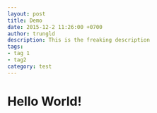 ```yaml
---
layout: post
title: Demo
date: 2015-12-2 11:26:00 +0700
author: trungld
description: This is the freaking description
tags:
- tag 1
- tag2
category: test
---
```


# Hello World!
